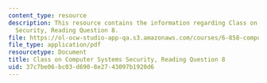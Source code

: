 ```yaml
---
content_type: resource
description: This resource contains the information regarding Class on Computer Systems
  Security, Reading Question 8.
file: https://ol-ocw-studio-app-qa.s3.amazonaws.com/courses/6-858-computer-systems-security-fall-2014/37c7be06bc03d6908e2743097b1920d6_MIT6_858F14_Reading8.pdf
file_type: application/pdf
resourcetype: Document
title: Class on Computer Systems Security, Reading Question 8
uid: 37c7be06-bc03-d690-8e27-43097b1920d6
---
```

